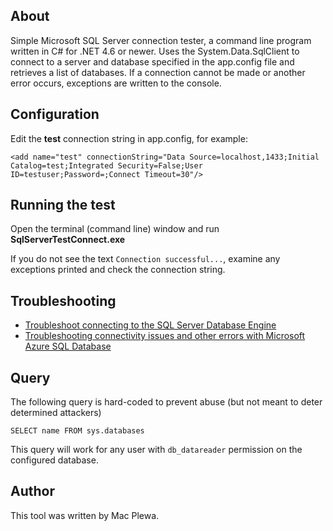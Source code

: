 ## About

Simple Microsoft SQL Server connection tester, a command line program written in C# for .NET 4.6 or newer. Uses the System.Data.SqlClient to connect to a server and database specified in the app.config file and retrieves a list of databases. If a connection cannot be made or another error occurs, exceptions are written to the console.

## Configuration

Edit the **test** connection string in app.config, for example:

`<add name="test" connectionString="Data Source=localhost,1433;Initial Catalog=test;Integrated Security=False;User ID=testuser;Password=;Connect Timeout=30"/>`

## Running the test

Open the terminal (command line) window and run **SqlServerTestConnect.exe**

If you do not see the text `Connection successful...`, examine any exceptions printed and check the connection string.

## Troubleshooting

+ [Troubleshoot connecting to the SQL Server Database Engine](https://docs.microsoft.com/en-us/sql/database-engine/configure-windows/troubleshoot-connecting-to-the-sql-server-database-engine?view=sql-server-ver15)
+ [Troubleshooting connectivity issues and other errors with Microsoft Azure SQL Database](https://docs.microsoft.com/en-us/azure/sql-database/troubleshoot-connectivity-issues-microsoft-azure-sql-database)

## Query

The following query is hard-coded to prevent abuse (but not meant to deter determined attackers)

`SELECT name FROM sys.databases`

This query will work for any user with `db_datareader` permission on the configured database.

## Author

This tool was written by Mac Plewa.
